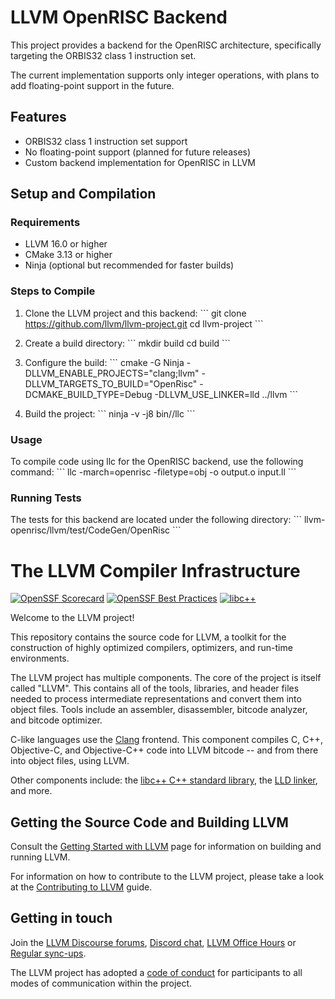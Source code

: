 # LLVM OpenRISC Backend

This project provides a backend for the OpenRISC architecture, specifically targeting the ORBIS32 class 1 instruction set.

The current implementation supports only integer operations, with plans to add floating-point support in the future.

## Features

- ORBIS32 class 1 instruction set support
- No floating-point support (planned for future releases)
- Custom backend implementation for OpenRISC in LLVM

## Setup and Compilation

### Requirements

- LLVM 16.0 or higher
- CMake 3.13 or higher
- Ninja (optional but recommended for faster builds)

### Steps to Compile

1. Clone the LLVM project and this backend:
   \```
   git clone https://github.com/llvm/llvm-project.git
   cd llvm-project
   \```

2. Create a build directory:
   \```
   mkdir build
   cd build
   \```

3. Configure the build:
   \```
   cmake -G Ninja -DLLVM_ENABLE_PROJECTS="clang;llvm" -DLLVM_TARGETS_TO_BUILD="OpenRisc" -DCMAKE_BUILD_TYPE=Debug -DLLVM_USE_LINKER=lld ../llvm
   \```

4. Build the project:
   \```
   ninja -v -j8 bin//llc
   \```

### Usage
To compile code using llc for the OpenRISC backend, use the following command:
   \```
   llc -march=openrisc -filetype=obj -o output.o input.ll
   \```

### Running Tests
The tests for this backend are located under the following directory:
   \```
   llvm-openrisc/llvm/test/CodeGen/OpenRisc
   \```

# The LLVM Compiler Infrastructure

[![OpenSSF Scorecard](https://api.securityscorecards.dev/projects/github.com/llvm/llvm-project/badge)](https://securityscorecards.dev/viewer/?uri=github.com/llvm/llvm-project)
[![OpenSSF Best Practices](https://www.bestpractices.dev/projects/8273/badge)](https://www.bestpractices.dev/projects/8273)
[![libc++](https://github.com/llvm/llvm-project/actions/workflows/libcxx-build-and-test.yaml/badge.svg?branch=main&event=schedule)](https://github.com/llvm/llvm-project/actions/workflows/libcxx-build-and-test.yaml?query=event%3Aschedule)

Welcome to the LLVM project!

This repository contains the source code for LLVM, a toolkit for the
construction of highly optimized compilers, optimizers, and run-time
environments.

The LLVM project has multiple components. The core of the project is
itself called "LLVM". This contains all of the tools, libraries, and header
files needed to process intermediate representations and convert them into
object files. Tools include an assembler, disassembler, bitcode analyzer, and
bitcode optimizer.

C-like languages use the [Clang](https://clang.llvm.org/) frontend. This
component compiles C, C++, Objective-C, and Objective-C++ code into LLVM bitcode
-- and from there into object files, using LLVM.

Other components include:
the [libc++ C++ standard library](https://libcxx.llvm.org),
the [LLD linker](https://lld.llvm.org), and more.

## Getting the Source Code and Building LLVM

Consult the
[Getting Started with LLVM](https://llvm.org/docs/GettingStarted.html#getting-the-source-code-and-building-llvm)
page for information on building and running LLVM.

For information on how to contribute to the LLVM project, please take a look at
the [Contributing to LLVM](https://llvm.org/docs/Contributing.html) guide.

## Getting in touch

Join the [LLVM Discourse forums](https://discourse.llvm.org/), [Discord
chat](https://discord.gg/xS7Z362),
[LLVM Office Hours](https://llvm.org/docs/GettingInvolved.html#office-hours) or
[Regular sync-ups](https://llvm.org/docs/GettingInvolved.html#online-sync-ups).

The LLVM project has adopted a [code of conduct](https://llvm.org/docs/CodeOfConduct.html) for
participants to all modes of communication within the project.

